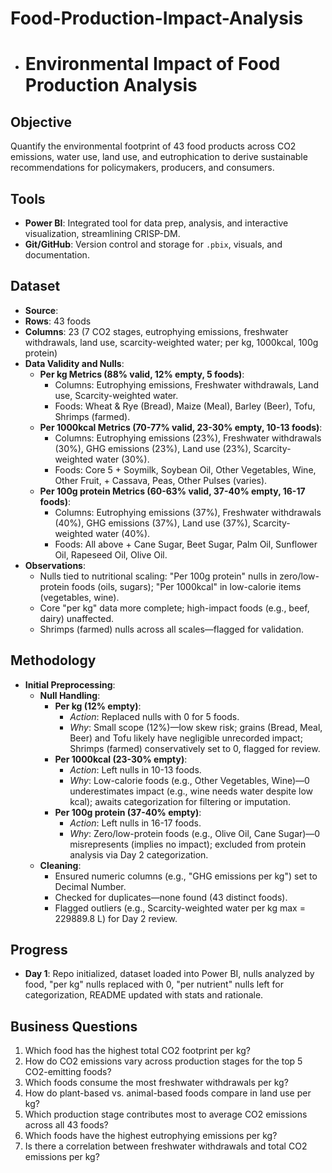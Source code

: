 # Food-Production-Impact-Analysis

- # Environmental Impact of Food Production Analysis

## Objective
Quantify the environmental footprint of 43 food products across CO2 emissions, water use, land use, and eutrophication to derive sustainable recommendations for policymakers, producers, and consumers.

## Tools
- **Power BI**: Integrated tool for data prep, analysis, and interactive visualization, streamlining CRISP-DM.
- **Git/GitHub**: Version control and storage for `.pbix`, visuals, and documentation.

## Dataset 
- **Source**: 
- **Rows**: 43 foods
- **Columns**: 23 (7 CO2 stages, eutrophying emissions, freshwater withdrawals, land use, scarcity-weighted water; per kg, 1000kcal, 100g protein)
- **Data Validity and Nulls**:
  - **Per kg Metrics (88% valid, 12% empty, 5 foods)**:
    - Columns: Eutrophying emissions, Freshwater withdrawals, Land use, Scarcity-weighted water.
    - Foods: Wheat & Rye (Bread), Maize (Meal), Barley (Beer), Tofu, Shrimps (farmed).
  - **Per 1000kcal Metrics (70-77% valid, 23-30% empty, 10-13 foods)**:
    - Columns: Eutrophying emissions (23%), Freshwater withdrawals (30%), GHG emissions (23%), Land use (23%), Scarcity-weighted water (30%).
    - Foods: Core 5 + Soymilk, Soybean Oil, Other Vegetables, Wine, Other Fruit, + Cassava, Peas, Other Pulses (varies).
  - **Per 100g protein Metrics (60-63% valid, 37-40% empty, 16-17 foods)**:
    - Columns: Eutrophying emissions (37%), Freshwater withdrawals (40%), GHG emissions (37%), Land use (37%), Scarcity-weighted water (40%).
    - Foods: All above + Cane Sugar, Beet Sugar, Palm Oil, Sunflower Oil, Rapeseed Oil, Olive Oil.
- **Observations**:
  - Nulls tied to nutritional scaling: "Per 100g protein" nulls in zero/low-protein foods (oils, sugars); "Per 1000kcal" in low-calorie items (vegetables, wine).
  - Core "per kg" data more complete; high-impact foods (e.g., beef, dairy) unaffected.
  - Shrimps (farmed) nulls across all scales—flagged for validation.

## Methodology
- **Initial Preprocessing**:
  - **Null Handling**:
    - **Per kg (12% empty)**:
      - *Action*: Replaced nulls with 0 for 5 foods.
      - *Why*: Small scope (12%)—low skew risk; grains (Bread, Meal, Beer) and Tofu likely have negligible unrecorded impact; Shrimps (farmed) conservatively set to 0, flagged for review.
    - **Per 1000kcal (23-30% empty)**:
      - *Action*: Left nulls in 10-13 foods.
      - *Why*: Low-calorie foods (e.g., Other Vegetables, Wine)—0 underestimates impact (e.g., wine needs water despite low kcal); awaits categorization for filtering or imputation.
    - **Per 100g protein (37-40% empty)**:
      - *Action*: Left nulls in 16-17 foods.
      - *Why*: Zero/low-protein foods (e.g., Olive Oil, Cane Sugar)—0 misrepresents (implies no impact); excluded from protein analysis via Day 2 categorization.
  - **Cleaning**:
    - Ensured numeric columns (e.g., "GHG emissions per kg") set to Decimal Number.
    - Checked for duplicates—none found (43 distinct foods).
    - Flagged outliers (e.g., Scarcity-weighted water per kg max = 229889.8 L) for Day 2 review.

## Progress
- **Day 1**: Repo initialized, dataset loaded into Power BI, nulls analyzed by food, "per kg" nulls replaced with 0, "per nutrient" nulls left for categorization, README updated with stats and rationale.

## Business Questions
1. Which food has the highest total CO2 footprint per kg?
2. How do CO2 emissions vary across production stages for the top 5 CO2-emitting foods?
3. Which foods consume the most freshwater withdrawals per kg?
4. How do plant-based vs. animal-based foods compare in land use per kg?
5. Which production stage contributes most to average CO2 emissions across all 43 foods?
6. Which foods have the highest eutrophying emissions per kg?
7. Is there a correlation between freshwater withdrawals and total CO2 emissions per kg?
